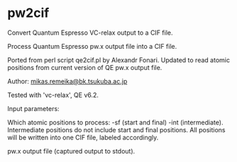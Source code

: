 ﻿# pw2cif
Convert Quantum Espresso VC-relax output to a CIF file. 

Process Quantum Espresso pw.x output file into a CIF file. 

Ported from perl script qe2cif.pl by Alexandr Fonari. 
Updated to read atomic positions from current version of QE pw.x output file. 

Author: mikas.remeika@bk.tsukuba.ac.jp
 
Tested with 'vc-relax', QE v6.2.
 
Input parameters:
 
Which atomic positions to process: -sf (start and final) -int (intermediate).
Intermediate positions do not include start and final positions.
All positions will be written into one CIF file, labeled accordingly. 

pw.x output file (captured output to stdout). 
